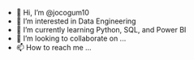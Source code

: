 - 👋 Hi, I’m @jocogum10
- 👀 I’m interested in Data Engineering
- 🌱 I’m currently learning Python, SQL, and Power BI
- 💞️ I’m looking to collaborate on ...
- 📫 How to reach me ...

<!---
jocogum10/jocogum10 is a ✨ special ✨ repository because its `README.md` (this file) appears on your GitHub profile.
You can click the Preview link to take a look at your changes.
--->
